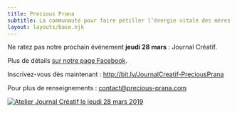 ```yaml
---
title: Precious Prana
subtitle: La communauté pour faire pétiller l’énergie vitale des mères actives
layout: layouts/base.njk
---
```


Ne ratez pas notre prochain événement **jeudi 28 mars**&nbsp;: Journal&nbsp;Créatif.

Plus de détails <a href="https://www.facebook.com/events/1101982766675294/" class="facebook">sur notre page Facebook</a>.

Inscrivez-vous dès maintenant&nbsp;: <http://bit.ly/JournalCreatif-PreciousPrana>

Pour plus de renseignements&nbsp;: <contact@precious-prana.com>

<a href="/images/2019-03-28-atelier-journal-creatif.jpg"><img src="/images/2019-03-28-atelier-journal-creatif-320.jpg" srcset="/images/2019-03-28-atelier-journal-creatif-320.jpg 320w, /images/2019-03-28-atelier-journal-creatif-480.jpg 480w, /images/2019-03-28-atelier-journal-creatif-640.jpg 640w, /images/2019-03-28-atelier-journal-creatif-800.jpg 800w" sizes="(min-width: 55rem) 50rem, 90vw" alt="Atelier Journal Créatif le jeudi 28 mars 2019" /></a>
